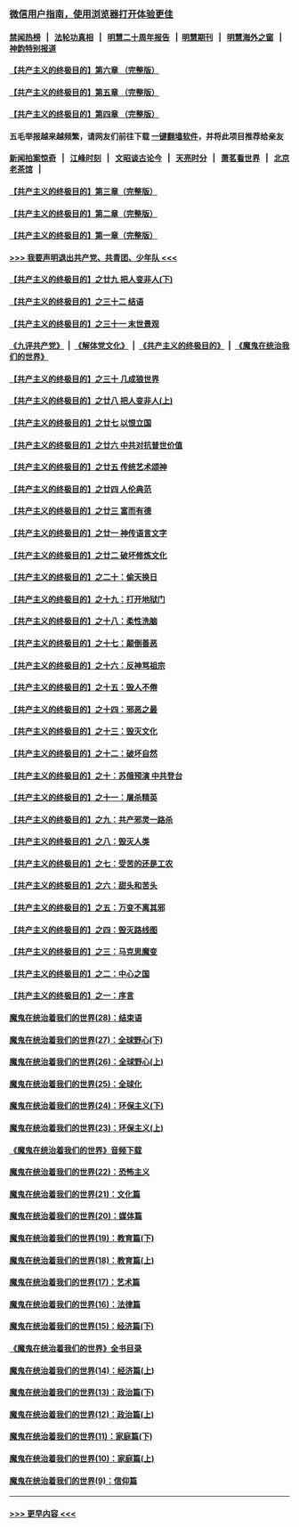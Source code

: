 ### [微信用户指南，使用浏览器打开体验更佳](https://github.com/gfw-breaker/banned-news1/blob/master/indexes/wechat-guide.md?t=0)
#### [禁闻热榜](热点新闻.md?t=0)  &nbsp;&nbsp;|&nbsp;&nbsp; [法轮功真相](https://github.com/gfw-breaker/truth/blob/master/README.md?t=0) &nbsp;&nbsp;|&nbsp;&nbsp; [明慧二十周年报告](https://github.com/gfw-breaker/mh-reports/blob/master/README.md?t=0) &nbsp;&nbsp;|&nbsp;&nbsp;[明慧期刊](https://github.com/gfw-breaker/mh-qikan) &nbsp;&nbsp;|&nbsp;&nbsp; [明慧海外之窗](https://github.com/gfw-breaker/mh-news/blob/master/README.md?t=0) &nbsp;&nbsp;|&nbsp;&nbsp; [神韵特别报道](https://github.com/gfw-breaker/mh-news/blob/master/shenyun.md?t=0)
#### [【共产主义的终极目的】第六章 （完整版）](../pages/nsc422/n11428913.md?t=02071802) 
#### [【共产主义的终极目的】第五章 （完整版）](../pages/nsc422/n11428912.md?t=02071802) 
#### [【共产主义的终极目的】第四章 （完整版）](../pages/nsc422/n11428907.md?t=02071802) 
#### 五毛举报越来越频繁，请网友们前往下载 [一键翻墙软件](https://github.com/gfw-breaker/ssr-accounts)，并将此项目推荐给亲友
#### [新闻拍案惊奇](https://github.com/gfw-breaker/banned-news1/blob/master/pages/link4.md) &nbsp;&nbsp;|&nbsp;&nbsp; [江峰时刻](https://github.com/gfw-breaker/banned-news1/blob/master/pages/link4.md) &nbsp;&nbsp;|&nbsp;&nbsp; [文昭谈古论今](https://github.com/gfw-breaker/banned-news1/blob/master/pages/link4.md) &nbsp;&nbsp;|&nbsp;&nbsp; [天亮时分](https://github.com/gfw-breaker/banned-news1/blob/master/pages/link4.md) &nbsp;&nbsp;|&nbsp;&nbsp; [萧茗看世界](https://github.com/gfw-breaker/banned-news1/blob/master/pages/link4.md) &nbsp;&nbsp;|&nbsp;&nbsp; [北京老茶馆](https://github.com/gfw-breaker/banned-news1/blob/master/pages/link4.md) &nbsp;&nbsp;|&nbsp;&nbsp; 
#### [【共产主义的终极目的】第三章（完整版）](../pages/nsc422/n11428848.md?t=02071802) 
#### [【共产主义的终极目的】第二章（完整版）](../pages/nsc422/n11428831.md?t=02071802) 
#### [【共产主义的终极目的】第一章（完整版）](../pages/nsc422/n11417651.md?t=02071802) 
#### [>>> 我要声明退出共产党、共青团、少年队 <<<](https://github.com/begood0513/goodnews/blob/master/quit/letter.md) 
#### [【共产主义的终极目的】之廿九 把人变非人(下)](../pages/nsc422/n11344140.md?t=02071802) 
#### [【共产主义的终极目的】之三十二 结语](../pages/nsc422/n11360535.md?t=02071802) 
#### [【共产主义的终极目的】之三十一 末世景观](../pages/nsc422/n11351129.md?t=02071802) 
#### [《九评共产党》](https://github.com/begood0513/9ping.md/blob/master/README.md) &nbsp;|&nbsp; [《解体党文化》](../../../../jtdwh.md/blob/master/README.md)  &nbsp;|&nbsp; [《共产主义的终极目的》](../../../../gczydzjmd.md/blob/master/README.md) &nbsp;|&nbsp; [《魔鬼在统治我们的世界》](../../../../mgztzwmdsj.md/blob/master/README.md) 
#### [【共产主义的终极目的】之三十 几成狼世界](../pages/nsc422/n11348280.md?t=02071802) 
#### [【共产主义的终极目的】之廿八 把人变非人(上)](../pages/nsc422/n11340492.md?t=02071802) 
#### [【共产主义的终极目的】之廿七 以恨立国](../pages/nsc422/n11336944.md?t=02071802) 
#### [【共产主义的终极目的】之廿六 中共对抗普世价值](../pages/nsc422/n11324785.md?t=02071802) 
#### [【共产主义的终极目的】之廿五 传统艺术颂神](../pages/nsc422/n11296396.md?t=02071802) 
#### [【共产主义的终极目的】之廿四 人伦典范](../pages/nsc422/n11296397.md?t=02071802) 
#### [【共产主义的终极目的】之廿三 富而有德](../pages/nsc422/n11283598.md?t=02071802) 
#### [【共产主义的终极目的】之廿一 神传语言文字](../pages/nsc422/n11263265.md?t=02071802) 
#### [【共产主义的终极目的】之廿二 破坏修炼文化](../pages/nsc422/n11245728.md?t=02071802) 
#### [【共产主义的终极目的】之二十：偷天换日](../pages/nsc422/n11238846.md?t=02071802) 
#### [【共产主义的终极目的】之十九：打开地狱门](../pages/nsc422/n11206376.md?t=02071802) 
#### [【共产主义的终极目的】之十八：柔性洗脑](../pages/nsc422/n11199994.md?t=02071802) 
#### [【共产主义的终极目的】之十七：颠倒善恶](../pages/nsc422/n11179782.md?t=02071802) 
#### [【共产主义的终极目的】之十六：反神骂祖宗](../pages/nsc422/n11166798.md?t=02071802) 
#### [【共产主义的终极目的】之十五：毁人不倦](../pages/nsc422/n11166792.md?t=02071802) 
#### [【共产主义的终极目的】之十四：邪恶之最](../pages/nsc422/n11150249.md?t=02071802) 
#### [【共产主义的终极目的】之十三：毁灭文化](../pages/nsc422/n11135227.md?t=02071802) 
#### [【共产主义的终极目的】之十二：破坏自然](../pages/nsc422/n11135214.md?t=02071802) 
#### [【共产主义的终极目的】之十：苏俄预演 中共登台](../pages/nsc422/n11118424.md?t=02071802) 
#### [【共产主义的终极目的】之十一：屠杀精英](../pages/nsc422/n11118442.md?t=02071802) 
#### [【共产主义的终极目的】之九：共产邪灵一路杀](../pages/nsc422/n11114139.md?t=02071802) 
#### [【共产主义的终极目的】之八：毁灭人类](../pages/nsc422/n11108503.md?t=02071802) 
#### [【共产主义的终极目的】之七：受苦的还是工农](../pages/nsc422/n11101809.md?t=02071802) 
#### [【共产主义的终极目的】之六：甜头和苦头](../pages/nsc422/n11096971.md?t=02071802) 
#### [【共产主义的终极目的】之五：万变不离其邪](../pages/nsc422/n11091285.md?t=02071802) 
#### [【共产主义的终极目的】之四：毁灭路线图](../pages/nsc422/n11086284.md?t=02071802) 
#### [【共产主义的终极目的】之三：马克思魔变](../pages/nsc422/n11061941.md?t=02071802) 
#### [【共产主义的终极目的】之二：中心之国](../pages/nsc422/n11047728.md?t=02071802) 
#### [【共产主义的终极目的】之一：序言](../pages/nsc422/n11086077.md?t=02071802) 
#### [魔鬼在统治着我们的世界(28)：结束语](../pages/nsc422/n10936246.md?t=02071802) 
#### [魔鬼在统治着我们的世界(27)：全球野心(下)](../pages/nsc422/n10928319.md?t=02071802) 
#### [魔鬼在统治着我们的世界(26)：全球野心(上)](../pages/nsc422/n10900318.md?t=02071802) 
#### [魔鬼在统治着我们的世界(25)：全球化](../pages/nsc422/n10788205.md?t=02071802) 
#### [魔鬼在统治着我们的世界(24)：环保主义(下)](../pages/nsc422/n10695307.md?t=02071802) 
#### [魔鬼在统治着我们的世界(23)：环保主义(上)](../pages/nsc422/n10688613.md?t=02071802) 
#### [《魔鬼在统治着我们的世界》音频下载](../pages/nsc422/n10635553.md?t=02071802) 
#### [魔鬼在统治着我们的世界(22)：恐怖主义](../pages/nsc422/n10614727.md?t=02071802) 
#### [魔鬼在统治着我们的世界(21)：文化篇](../pages/nsc422/n10597706.md?t=02071802) 
#### [魔鬼在统治着我们的世界(20)：媒体篇](../pages/nsc422/n10586579.md?t=02071802) 
#### [魔鬼在统治着我们的世界(19)：教育篇(下)](../pages/nsc422/n10564808.md?t=02071802) 
#### [魔鬼在统治着我们的世界(18)：教育篇(上)](../pages/nsc422/n10526970.md?t=02071802) 
#### [魔鬼在统治着我们的世界(17)：艺术篇](../pages/nsc422/n10499093.md?t=02071802) 
#### [魔鬼在统治着我们的世界(16)：法律篇](../pages/nsc422/n10485969.md?t=02071802) 
#### [魔鬼在统治着我们的世界(15)：经济篇(下)](../pages/nsc422/n10469975.md?t=02071802) 
#### [《魔鬼在统治着我们的世界》全书目录](../pages/nsc422/n10464261.md?t=02071802) 
#### [魔鬼在统治着我们的世界(14)：经济篇(上)](../pages/nsc422/n10457370.md?t=02071802) 
#### [魔鬼在统治着我们的世界(13)：政治篇(下)](../pages/nsc422/n10448270.md?t=02071802) 
#### [魔鬼在统治着我们的世界(12)：政治篇(上)](../pages/nsc422/n10444576.md?t=02071802) 
#### [魔鬼在统治着我们的世界(11)：家庭篇(下)](../pages/nsc422/n10440961.md?t=02071802) 
#### [魔鬼在统治着我们的世界(10)：家庭篇(上)](../pages/nsc422/n10435448.md?t=02071802) 
#### [魔鬼在统治着我们的世界(9)：信仰篇](../pages/nsc422/n10432159.md?t=02071802) 

----
#### [ >>> 更早内容 <<< ](../indexes/nsc422-earlier.md)
